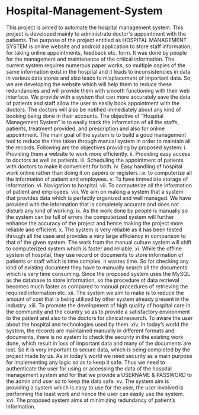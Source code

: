 # Hospital-Management-System

This project is aimed to automate the hospital management system. This project is developed
mainly to administrate doctor's appointment with the patients. The purpose of the project entitled
as HOSPITAL MANAGEMENT SYSTEM is online website and android application to store staff
information, for taking online appointments, feedback etc. form. It was done by people for the
management and maintenance of the critical information. The current system requires numerous
paper works, so multiple copies of the same information exist in the hospital and it leads to
inconsistencies in data in various data stores and also leads to misplacement of important data. So,
we are developing the website which will help them to reduce these redundancies and will provide
them with smooth functioning with their web interface.
We provide with a system that can more accurately save the data of patients and staff allow the
user to easily book appointment with the doctors. The doctors will also be notified immediately
about any kind of booking being done in their accounts.
The objective of “Hospital Management System” is to easily track the information of all the staffs,
patients, treatment provided, and prescription and also for online appointment. The main goal of
the system is to build a good management tool to reduce the time taken through manual system in
order to maintain all the records.
Following are the objectives providing by proposed system:
i. Providing them a website to work more efficiently.
ii. Providing easy access to doctors as well as patients.
iii. Scheduling the appointment of patients with doctors to make it convenient for both.
iv. Easy handling of hospital work online rather than doing it on papers or registers i.e. to
computerize all the information of patient and employees.
v. To have immediate storage of information.
vi. Navigation to hospital.
vii. To computerize all the information of patient and employees.
viii. We aim on making a system that a system that provides data which is perfectly organized
and well managed. We have provided with the information that is completely accurate and
does not disturb any kind of working.
ix. As the work done by people is manually so the system can be full of errors the
computerized system will further enhance the accuracy of the project and hence making
the project more reliable and efficient.
x. The system is very reliable as it has been tested through all the case and provides a very
large efficiency in comparison to that of the given system. The work from the manual
culture system will shift to computerized system which is faster and reliable.
xi. While the offline system of hospital, they use record or documents to store information of
patients or staff which is time complex, it wastes time. So for checking any kind of existing
document they have to manually search all the documents which is very time consuming.
Since the proposed system uses the MySQL as the database to store information, so the
procedure of data retrieval becomes much faster as compared to manual procedures of
retrieving the required information etc.
xii. The system we aim to make is to reduce the amount of cost that is being utilized by other
system already present in the industry.
xiii. To promote the development of high quality of hospital care in the community and the
country so as to provide a satisfactory environment to the patient and also to the doctors
for clinical research. To aware the user about the hospital and technologies used by them.
xiv. In today’s world the system, the records are maintained manually in different formats and
documents, there is no system to check the security in the existing work done, which result
in loss of important data and many of the documents are lost. So it is very important to
secure data, which is being completed by the project made by us. As in today’s world we
need security as a main purpose for implementing any logic so as to keep it safe. Thus we
need to authenticate the user for using or accessing the data of the hospital management
system and for that we provide a USERNAME & PASSWORD to the admin and user so
to keep the data safe.
xv. The system aim is providing a system which is easy to use for the user, the user involved
is performing the least work and hence the user can easily use the system.
xvi. The proposed system aims at minimizing redundancy of patient’s information.
